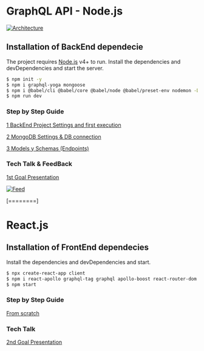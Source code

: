 
# GraphQL API - Node.js
[![Architecture](https://i.ibb.co/nCrY8nf/node.png "Architecture")](https://i.ibb.co/nCrY8nf/node.png "Architecture")
## Installation of BackEnd dependecie
The project requires [Node.js](https://nodejs.org/) v4+ to run.
Install the dependencies and devDependencies and start the server.
```sh
$ npm init -y
$ npm i graphql-yoga mongoose
$ npm i @babel/cli @babel/core @babel/node @babel/preset-env nodemon -D
$ npm run dev
```
### Step by Step Guide
[1 BackEnd Project Settings and first execution](https://github.com/silvanatrabalon/myGoal/wiki/1---BackEnd---Project-Settings-and-first-execution)

[2 MongoDB Settings & DB connection](https://github.com/silvanatrabalon/myGoal/wiki/2-MongoDB-Settings-&-DB-connection)

[3 Models y Schemas (Endpoints)](https://github.com/silvanatrabalon/myGoal/wiki/3-Models-y-Schemas-(Endpoints))
### Tech Talk & FeedBack
[1st Goal Presentation](https://docs.google.com/presentation/d/1iQtwIGcUWUUMOBmBXh4vJyx43GqpcVFofECnxYz7rfk/edit?usp=sharing)

[![Feed](https://i.ibb.co/gj8ytZx/feed.jpg "Feed")](https://i.ibb.co/gj8ytZx/feed.jpg "Feed")

[========]

# React.js
## Installation of FrontEnd dependecies
Install the dependencies and devDependencies and start.
```sh
$ npx create-react-app client
$ npm i react-apollo graphql-tag graphql apollo-boost react-router-dom @apollo/react-hooks bootswatch
$ npm start
```
### Step by Step Guide

[From scratch](https://docs.google.com/document/d/15LVJJMO9CX8jvwFPXCFySMggN3Mq1yR71hL1rBYq9QU/edit?usp=sharing)

### Tech Talk

[2nd Goal Presentation](https://docs.google.com/presentation/d/1iQtwIGcUWUUMOBmBXh4vJyx43GqpcVFofECnxYz7rfk/edit?usp=sharing)
